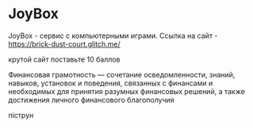 # JoyBox
JoyBox - сервис с компьютерными играми.
Cсылка на сайт - https://brick-dust-court.glitch.me/



крутой сайт поставьте 10 баллов




Финансовая грамотность — сочетание осведомленности, знаний, навыков, установок и поведения, связанных с финансами и необходимых для принятия разумных финансовых решений, а также достижения личного финансового благополучия



пiструн
